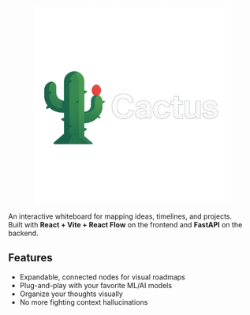 <p align="center">
  <img src="assets/transparent_logo_light.png" alt="Cactus Logo" width="400"/>
</p>



An interactive whiteboard for mapping ideas, timelines, and projects.  
Built with **React + Vite + React Flow** on the frontend and **FastAPI** on the backend.  

## Features
- Expandable, connected nodes for visual roadmaps   
- Plug-and-play with your favorite ML/AI models  
- Organize your thoughts visually  
- No more fighting context hallucinations 
